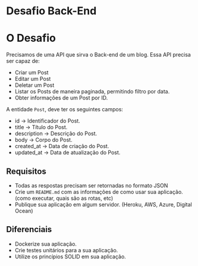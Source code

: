 # Desafio Back-End

# O Desafio

Precisamos de uma API que sirva o Back-end de um blog. Essa API precisa ser capaz de:

- Criar um Post
- Editar um Post
- Deletar um Post
- Listar os Posts de maneira paginada, permitindo filtro por data.
- Obter informações de um Post por ID.

A entidade `Post`, deve ter os seguintes campos:

- id -> Identificador do Post.
- title -> Título do Post.
- description -> Descrição do Post.
- body -> Corpo do Post.
- created_at -> Data de criação do Post.
- updated_at -> Data de atualização do Post.

## Requisitos

- Todas as respostas precisam ser retornadas no formato JSON
- Crie um `README.md` com as informações de como usar sua aplicação. (como executar, quais são as rotas, etc)
- Publique sua aplicação em algum servidor. (Heroku, AWS, Azure, Digital Ocean)

## Diferenciais

- Dockerize sua aplicação.
- Crie testes unitários para a sua aplicação.
- Utilize os princípios SOLID em sua aplicação.